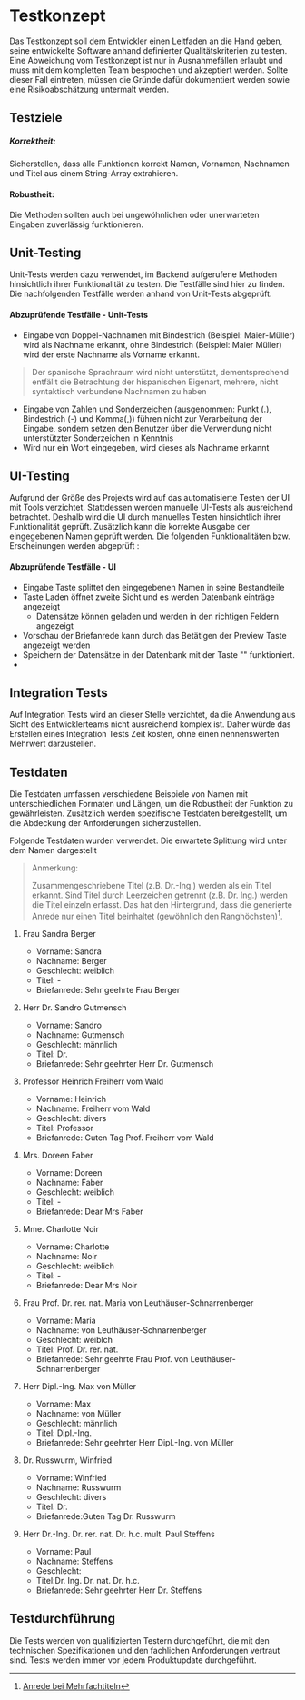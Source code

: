 # Testkonzept
Das Testkonzept soll dem Entwickler einen Leitfaden an die Hand geben, seine entwickelte Software anhand definierter Qualitätskriterien zu testen. Eine Abweichung vom Testkonzept ist nur in Ausnahmefällen erlaubt und muss mit dem kompletten Team besprochen und akzeptiert werden. Sollte dieser Fall eintreten, müssen die Gründe dafür dokumentiert werden sowie eine Risikoabschätzung untermalt werden.

## Testziele
##### Korrektheit: 
Sicherstellen, dass alle Funktionen korrekt Namen, Vornamen, Nachnamen und Titel aus einem String-Array extrahieren.

#### Robustheit: 
Die Methoden sollten auch bei ungewöhnlichen oder unerwarteten Eingaben zuverlässig funktionieren.

## Unit-Testing
Unit-Tests werden dazu verwendet, im Backend aufgerufene Methoden hinsichtlich ihrer Funktionalität zu testen. Die Testfälle sind hier zu finden.
Die nachfolgenden Testfälle werden anhand von Unit-Tests abgeprüft.

#### Abzuprüfende Testfälle - Unit-Tests
* Eingabe von Doppel-Nachnamen mit Bindestrich (Beispiel: Maier-Müller) wird als Nachname erkannt, ohne Bindestrich (Beispiel: Maier Müller) wird der erste Nachname als Vorname erkannt.
> Der spanische Sprachraum wird nicht unterstützt, dementsprechend entfällt die Betrachtung der hispanischen Eigenart, mehrere, nicht syntaktisch verbundene Nachnamen zu haben
* Eingabe von Zahlen und Sonderzeichen (ausgenommen: Punkt (.), Bindestrich (-) und Komma(,)) führen nicht zur Verarbeitung der Eingabe, sondern setzen den Benutzer über die Verwendung nicht unterstützter Sonderzeichen in Kenntnis
* Wird nur ein Wort eingegeben, wird dieses als Nachname erkannt


## UI-Testing
Aufgrund der Größe des Projekts wird auf das automatisierte Testen der UI mit Tools verzichtet. Stattdessen werden manuelle UI-Tests als ausreichend betrachtet. Deshalb wird die UI durch manuelles Testen hinsichtlich ihrer Funktionalität geprüft. Zusätzlich kann die korrekte Ausgabe der eingegebenen Namen geprüft werden. Die folgenden Funktionalitäten bzw. Erscheinungen werden abgeprüft :
#### Abzuprüfende Testfälle - UI
* Eingabe Taste splittet den eingegebenen Namen in seine Bestandteile
* Taste Laden öffnet zweite Sicht und es werden Datenbank einträge angezeigt
  * Datensätze können geladen und werden in den richtigen Feldern angezeigt
* Vorschau der Briefanrede kann durch das Betätigen der Preview Taste angezeigt werden
* Speichern der Datensätze in der Datenbank mit der Taste "" funktioniert.
* 
## Integration Tests
Auf Integration Tests wird an dieser Stelle verzichtet, da die Anwendung aus Sicht des Entwicklerteams nicht ausreichend komplex ist. Daher würde das Erstellen eines Integration Tests Zeit kosten, ohne einen nennenswerten Mehrwert darzustellen.

## Testdaten
Die Testdaten umfassen verschiedene Beispiele von Namen mit unterschiedlichen Formaten und Längen, um die Robustheit der Funktion zu gewährleisten. Zusätzlich werden spezifische Testdaten bereitgestellt, um die Abdeckung der Anforderungen sicherzustellen.

Folgende Testdaten wurden verwendet. Die erwartete Splittung wird unter dem Namen dargestellt

> Anmerkung:
>
> Zusammengeschriebene Titel (z.B. Dr.-Ing.) werden als ein Titel erkannt. Sind Titel durch Leerzeichen getrennt (z.B. Dr. Ing.) werden die Titel einzeln erfasst. Das hat den Hintergrund, dass die generierte Anrede nur einen Titel beinhaltet (gewöhnlich den Ranghöchsten)[^1].
>
> [^1]: [Anrede bei Mehrfachtiteln](https://www.sekada.de/korrespondenz/anrede-und-anschriften/artikel/korrespondenz-anrede-von-doktoren-und-professoren/)
1. Frau Sandra Berger
    * Vorname: Sandra
    * Nachname: Berger
    * Geschlecht: weiblich
    * Titel: -
    * Briefanrede: Sehr geehrte Frau Berger
2. Herr Dr. Sandro Gutmensch
    * Vorname: Sandro
    * Nachname: Gutmensch
    * Geschlecht: männlich
    * Titel: Dr.
    * Briefanrede: Sehr geehrter Herr Dr. Gutmensch

3. Professor Heinrich Freiherr vom Wald
    * Vorname: Heinrich
    * Nachname: Freiherr vom Wald
    * Geschlecht: divers
    * Titel: Professor
    * Briefanrede: Guten Tag Prof. Freiherr vom Wald
4. Mrs. Doreen Faber
    * Vorname: Doreen
    * Nachname: Faber
    * Geschlecht: weiblich
    * Titel: -
    * Briefanrede: Dear Mrs Faber
5. Mme. Charlotte Noir
    * Vorname: Charlotte
    * Nachname: Noir
    * Geschlecht: weiblich
    * Titel: -
    * Briefanrede: Dear Mrs Noir
6. Frau Prof. Dr. rer. nat. Maria von Leuthäuser-Schnarrenberger
    * Vorname: Maria
    * Nachname: von Leuthäuser-Schnarrenberger
    * Geschlecht: weiblch
    * Titel: Prof. Dr. rer. nat.
    * Briefanrede: Sehr geehrte Frau Prof. von Leuthäuser-Schnarrenberger
7. Herr Dipl.-Ing. Max von Müller
    * Vorname: Max
    * Nachname: von Müller
    * Geschlecht: männlich
    * Titel: Dipl.-Ing.
    * Briefanrede: Sehr geehrter Herr Dipl.-Ing. von Müller
8. Dr. Russwurm, Winfried
    * Vorname: Winfried
    * Nachname: Russwurm
    * Geschlecht: divers
    * Titel: Dr.
    * Briefanrede:Guten Tag Dr. Russwurm
9. Herr Dr.-Ing. Dr. rer. nat. Dr. h.c. mult. Paul Steffens
    * Vorname: Paul
    * Nachname: Steffens
    * Geschlecht:
    * Titel:Dr. Ing. Dr. nat. Dr. h.c.
    * Briefanrede: Sehr geehrter Herr Dr. Steffens
## Testdurchführung
Die Tests werden von qualifizierten Testern durchgeführt, die mit den technischen Spezifikationen und den fachlichen Anforderungen vertraut sind.
Tests werden immer vor jedem Produktupdate durchgeführt.